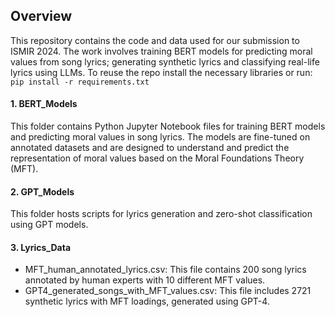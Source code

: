 ## Overview
This repository contains the code and data used for our submission to ISMIR 2024. 
The work involves training BERT models for predicting moral values from song lyrics; generating synthetic lyrics and classifying real-life lyrics using LLMs. 
To reuse the repo install the necessary libraries or run:
``` pip install -r requirements.txt ```

#### 1. BERT_Models
This folder contains Python Jupyter Notebook files for training BERT models and predicting moral values in song lyrics. 
The models are fine-tuned on annotated datasets and are designed to understand and predict the representation of moral values based on the Moral Foundations Theory (MFT).

#### 2. GPT_Models
This folder hosts scripts for lyrics generation and zero-shot classification using GPT models.

#### 3. Lyrics_Data
- MFT_human_annotated_lyrics.csv: This file contains 200 song lyrics annotated by human experts with 10 different MFT values.
- GPT4_generated_songs_with_MFT_values.csv: This file includes 2721 synthetic lyrics with MFT loadings, generated using GPT-4.

